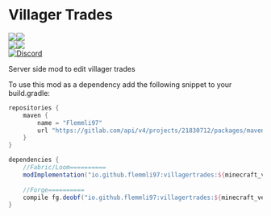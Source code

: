 # Villager Trades
[![](http://cf.way2muchnoise.eu/full_953996_%20.svg)![](http://cf.way2muchnoise.eu/versions/953996.svg)](https://www.curseforge.com/minecraft/mc-mods/villagertradeedit)  
[![](https://img.shields.io/modrinth/dt/rphz5Ci4?logo=modrinth&label=Modrinth)![](https://img.shields.io/modrinth/game-versions/rphz5Ci4?logo=modrinth&label=Latest%20for)](https://modrinth.com/mod/villagertradesedit)  
[![Discord](https://img.shields.io/discord/790631506313478155?color=0a48c4&label=Discord)](https://discord.gg/8Cx26tfWNs)

Server side mod to edit villager trades

To use this mod as a dependency add the following snippet to your build.gradle:  
```groovy
repositories {
    maven {
        name = "Flemmli97"
        url "https://gitlab.com/api/v4/projects/21830712/packages/maven"
    }
}

dependencies {    
    //Fabric/Loom==========    
    modImplementation("io.github.flemmli97:villagertrades:${minecraft_version}-${mod_version}-${mod_loader}")
    
    //Forge==========    
    compile fg.deobf("io.github.flemmli97:villagertrades:${minecraft_version}-${mod_version}-${mod_loader}")
}
```
